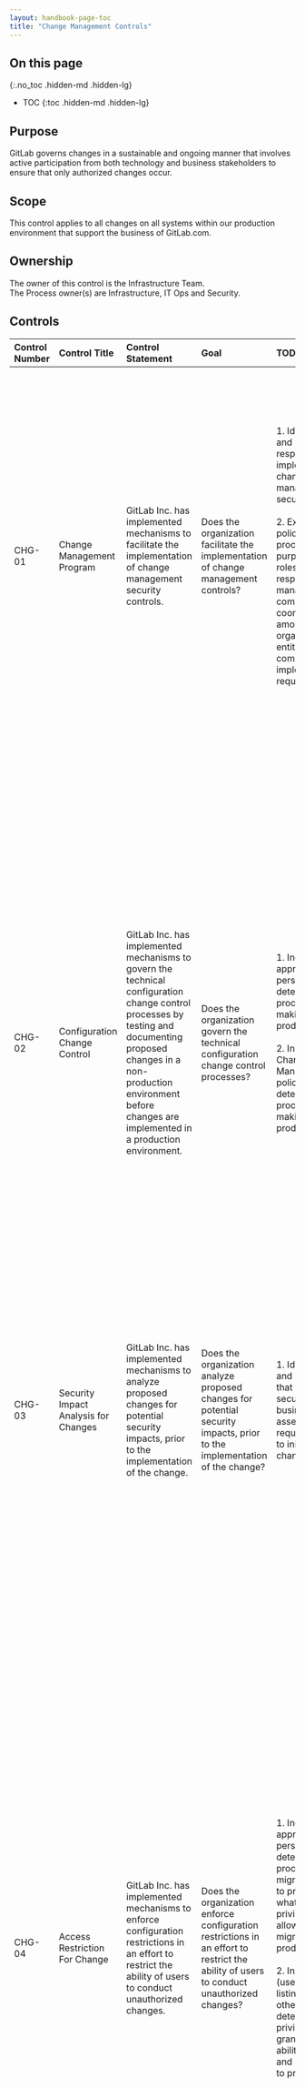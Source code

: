 ```yaml
---
layout: handbook-page-toc
title: "Change Management Controls"
---
```


## On this page
{:.no_toc .hidden-md .hidden-lg}

- TOC
{:toc .hidden-md .hidden-lg}

## Purpose
GitLab governs changes in a sustainable and ongoing manner that involves active participation from both technology and business stakeholders to ensure that only authorized changes occur.

## Scope
This control applies to all changes on all systems within our production environment that support the business of GitLab.com.

## Ownership
The owner of this control is the Infrastructure Team. <br>
The Process owner(s) are Infrastructure, IT Ops and Security.

## Controls

| Control Number | Control Title | Control Statement | Goal | TOD | TOE | 
|:---------|:-------------|:------|:-----|:-----|:-----|
| CHG-01 | Change Management Program | GitLab Inc. has implemented mechanisms to facilitate the implementation of change management security controls. | Does the organization facilitate the implementation of change management controls? | 1. Identify policies and procedures responsible for the implementation of change management security controls. <br> <br> 2. Examine policies and procedures for: purpose; scope; roles and responsibilities; management commitment; coordination among organizational entities; compliance; and implementation requirements. | 1. Examine change control policies, procedures and user-access security controls to ensure coverage and appropriate configuration of applicable change management processes. <br> <br> 2. Inspect a sample of controlled documents to evidence they are reviewed and approved in accordance to TOD. <br> <br> 3. Pull a population of change control records. <br> <br> 4. Inspect a sample of controlled documents to evidence that change management mechanisms exist to identify and document in accordance to TOD. | 
| CHG-02 | Configuration Change Control | GitLab Inc. has implemented mechanisms to govern the technical configuration change control processes by testing and documenting proposed changes in a non-production environment before changes are implemented in a production environment. | Does the organization govern the technical configuration change control processes? | 1. Inquire of appropriate personnel to determine the process for making changes to production. <br> <br> 2. Inspect the Change Management policy to determine the process for making changes to production. | 1. Obtain and inspect a system generated listing of all changes (commits) to the system during the period under review. <br> <br> 2. Select an annualized sample of changes that occurred during the period to determine if they were tested and approved in line with the change management policy by all relevant business and IT stakeholders. <br> <br> 3. Obtain and inspect documentation (i.e merge requests/issues) that each sampled change was tested in line with the Change Management policy by all relevant business and IT stakeholders. <br> <br> 4. Obtain and inspect documentation (i.e merge requests/issues) that each sampled change was approved in line with the Change Management policy by all relevant business and IT stakeholders. <br> <br> 5. Obtain and inspect documentation that each sampled change that was migrated to production was the same change that was approved for migration. | 
| CHG-03 | Security Impact Analysis for Changes | GitLab Inc. has implemented mechanisms to analyze proposed changes for potential security impacts, prior to the implementation of the change. | Does the organization analyze proposed changes for potential security impacts, prior to the implementation of the change? | 1. Identify policies and procedures that outline security and business impact assessment requirements prior to initiating a change. | 1. Pull a population of proposed changes during the examination period Confirm potential security and business impacts were identified, assessed and approved prior to initiating the change. | 
| CHG-04 | Access Restriction For Change | GitLab Inc. has implemented mechanisms to enforce configuration restrictions in an effort to restrict the ability of users to conduct unauthorized changes. | Does the organization enforce configuration restrictions in an effort to restrict the ability of users to conduct unauthorized changes? | 1. Inquire of appropriate personnel to determine the process for migrating changes to production and what privileges/roles allow a user to migrate to production. <br> <br> 2. Inspect (user/role/privilege listing, user guide, other evidence) to determine which privileges/roles grant the user the ability to migrate and make changes to production. | 1. Obtain and inspect a listing of all accounts (user/system/service) for the system and their associated roles/privileges. Filter the listing for those roles/privileges with the ability to migrate and to make changes to production. <br> <br> 2. Obtain and inspect a listing of all current team members and their associated job title/roles. <br> <br> 3. Obtain and inspect a listing of all new hired team members during the period under audit. <br> <br> 4. Obtain and inspect a listing of all terminated team members. <br> <br> 5. For 100% of the accounts with the ability to migrate and make changes to production, determine the owner and their role/job title/account purpose. <br> <br> 6. For 100% of the accounts with the ability to migrate and make changes to production, determine if the account is owned by a terminated user. <br> <br> 7. For 100% of the accounts with the ability to migrate and make changes to production, determine if the account is owned by a user provisioned the access during the period under audit. If so, obtain evidence that the user was approved for the access prior to granting the access. <br> <br> 8. For 100% of the accounts with the ability to migrate and make changes to production, determine whether the account is owned by a non-developer. <br> <br> 9. For 100% of the accounts with the ability to migrate and make changes to production, determine whether the account is owned by an appropriate IT personnel. | 
| CHG-06 | Security Functionality Verification | GitLab Inc. has implemented mechanisms to verify the functionality of security controls when anomalies are discovered. | Does the organization verify the functionality of security controls when anomalies are discovered? | 1. Identify policies and procedures that verify the functionality of security controls when anomalies are discovered. <br> <br> 2. Interview key organizational personnel within GitLab to discuss high level workflows that support the discovery of anomalies. | 1. Identify detection and monitoring procedures or standards used to assist with the identification of anomalies. <br> <br> 2. Examine change detection mechanisms including but not limited to: system startup, restart, shutdown, and abort. <br> <br> 3. Examine notification mechanisms including electronic alerts to system administrators, messages to local computer consoles, and/or hardware indications such as lights. | 
|CHG-07 | Project Audit Events Review | Audit events are reviewed quarterly to ensure no inappropriate changes to key change management Segregation Of Duties (SOD) settings. | Have sensitive change management settings been changed during the quarter? | 1. Inspect MR approval settings and protected branch settings for each in-scope GitLab project. 2. If MR approval settings and protected branch settings are appropriately configured per the change management policy, obtain the audit events for the period, to observe if either settings have been modified during the period. | 1. For each audit event where settings were modified, obtain the related change management issue to ensure this change was authorized and appropriate.|



* *Test of Design* - (TOD) – verifies that a control is designed appropriately and that it will prevent or detect a particular risk.
* *Test of Operating Effectiveness* - (TOE) - used for verifying that the control is in place and it operates as it was designed.

### Policy Reference
* [Security Change Management](/handbook/security/change-management-policy.html)
* [Infrastructure Change Management](/handbook/engineering/infrastructure/change-management/)
* [Business Technology Change Management Workflow](/handbook/business-technology/change-management/)
